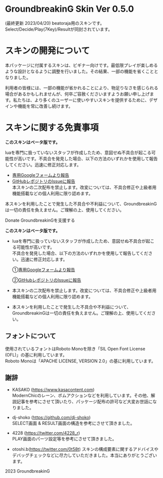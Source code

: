 # GroundbreakinG Skin Ver 0.5.0
(最終更新 2023/04/20)
beatoraja用のスキンです。Select/Decide/Play(7Key)/Resultが同封されています。

# スキンの開発について
本パッケージに付属するスキンは、ビギナー向けです。最低限プレイが楽しめるような設計となるように調整を行いました。その結果、一部の機能を省くこととなりました。

利用者の皆様には、一部の機能が省かれることにより、物足りなさを感じられる場合があるかもしれませんが、何卒ご容赦くださいますようお願い申し上げます。私たちは、より多くのユーザーに使いやすいスキンを提供するために、デザインや機能を常に改善し続けます。

# スキンに関する免責事項
**このスキンはベータ版です。**

luaを専門に扱っていないスタッフが作成したため、意図せぬ不具合が起こる可能性が高いです。不具合を発見した場合、以下の方法のいずれかを使用して報告してください。迅速に修正対応します。

- [専用Googleフォームより報告](https://docs.google.com/forms/d/e/1FAIpQLSfE_6VfgPxpiZ3zkNf8bua0v0tu20fQsznMSeJl_9xx1PjYGA/viewform)
- [GitHubレポジトリのIssueに報告](https://github.com/gdbg-dev/GdbG_Skin/issues)  
本スキンの二次配布を禁止します。改変については、不具合修正や上級者用機能搭載などの個人利用に限り認めます。

本スキンを利用したことで発生した不具合や不利益について、GroundbreakinGは一切の責任を負えません。ご理解の上、使用してください。

Donate
GroundbreakinGを支援する

**このスキンはベータ版です。**
- luaを専門に扱っていないスタッフが作成したため、意図せぬ不具合が起こる可能性が高いです。  
不具合を発見した場合、以下の方法のいずれかを使用して報告してください。迅速に修正対応します。

  ①[専用Googleフォームより報告](https://forms.gle/UGf3T3ExEdtHgVw16)

  ②[GitHubレポジトリのIssueに報告](https://github.com/gdbg-dev/GdbG_Skin/issues)

- 本スキンの二次配布を禁止します。改変については、不具合修正や上級者用機能搭載などの個人利用に限り認めます。


- 本スキンを利用したことで発生した不具合や不利益について、GroundbreakinGは一切の責任を負えません。ご理解の上、使用してください。

## フォントについて 
使用されているフォントはRoboto Monoを除き「SIL Open Font License (OFL)」の基に利用しています。  
Roboto Monoは「APACHE LICENSE, VERSION 2.0」の基に利用しています。  

## 謝辞
- KASAKO (https://www.kasacontent.com)  
ModernChicのレーン、ボムアクションなどを利用しています。その他、解説記事を参考にさせて頂いたり、パッケージ配布の許可など大変お世話になりました。

- dj-shoko (https://github.com/dj-shoko)  
SELECT画面 & RESULT画面の構造を参考にさせて頂きました。

- 4228 (https://twitter.com/4228_r)  
PLAY画面のパーツ設定等を参考にさせて頂きました。 

- otoshi.b(https://twitter.com/0t58t)
スキンの構成要素に関するアドバイスやデバッグチェックなどに尽力していただきました。本当にありがとうございます。

2023 GroundbreakinG

